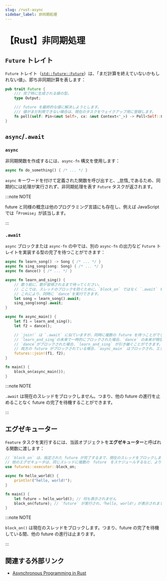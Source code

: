 ```yaml
---
slug: /rust-async
sidebar_label: 非同期処理
---
```


# 【Rust】非同期処理

## `Future` トレイト

`Future` トレイト（[`std::future::Future`](https://doc.rust-lang.org/std/future/trait.Future.html)）は、「まだ計算を終えていないかもしれない値」、即ち非同期計算を表します：

```rust title="Future の定義"
pub trait Future {
    /// 完了時に生成される値の型。
    type Output;

    /// future を最終的な値に解決しようとします。
    /// 値がまだ利用できない場合は、現在のタスクをウェイクアップ用に登録します。
    fn poll(self: Pin<&mut Self>, cx: &mut Context<'_>) -> Poll<Self::Output>;
}
```

## `async`/`.await`

### `async`

非同期関数を作成するには、`async-fn` 構文を使用します：

```rust
async fn do_something() { /* ... */ }
```

`async` キーワードを付けて定義された関数を呼び出すと、_怠惰_であるため、同期的には処理が実行されず、非同期処理を表す `Future` タスクが返されます。

:::note NOTE

future と同様の概念は他のプログラミング言語にも存在し、例えば JavaScript では「`Promise`」が該当します。

:::

### `.await`

`async` ブロックまたは `async-fn` の中では、別の `async-fn` の出力など `Future` トレイトを実装する型の完了を待つことができます：

```rust title="例：.await の使用"
async fn learn_song() -> Song { /* ... */ }
async fn sing_song(song: Song) { /* ... */ }
async fn dance() { /* ... */ }

async fn learn_and_sing() {
    // 歌う前に、歌が習得されるまで待ってください。
    // ここでは、スレッドのブロックを防ぐために、`block_on` ではなく `.await` を使用します。
    // これにより、同時に `dance`を実行できます。
    let song = learn_song().await;
    sing_song(song).await;
}

async fn async_main() {
    let f1 = learn_and_sing();
    let f2 = dance();

    // `join!` は `.await` に似ていますが、同時に複数の future を待つことができます。
    // `learn_and_sing`の未来で一時的にブロックされた場合、`dance` の未来が現在のスレッドを引き継ぎます。 
    // `dance`がブロックされた場合、`learn_and_sing` が引き継ぐことができます。
    // 両方の future がブロックされている場合、`async_main` はブロックされ、エグゼキュータに譲ります。
    futures::join!(f1, f2);
}

fn main() {
    block_on(async_main());
}
```

:::note NOTE

`.await` は現在のスレッドをブロックしません。つまり、他の future の進行を止めることなく future の完了を待機することができます。

:::

## エグゼキューター

`Feature` タスクを実行するには、当該オブジェクトを**エグゼキューター**と呼ばれる関数に渡します：

```rust title="例：エグゼキューター block_on による future タスクの実行"
// `block_on` は、指定された future が完了するまで、現在のスレッドをブロックします。
// 他のエグゼキュータは、同じスレッドに複数の　future　をスケジュールするなど、より複雑な動作を提供します。
use futures::executor::block_on;

async fn hello_world() {
    println!("hello, world!");
}

fn main() {
    let future = hello_world(); // 何も表示されません
    block_on(future); // `future` が実行され、「hello, world!」が表示されます
}
```

:::note NOTE

`block_on()` は現在のスレッドをブロックします。つまり、future の完了を待機している間、他の future の進行は止まります。

:::

## 関連する外部リンク

- [Asynchronous Programming in Rust](https://rust-lang.github.io/async-book/)